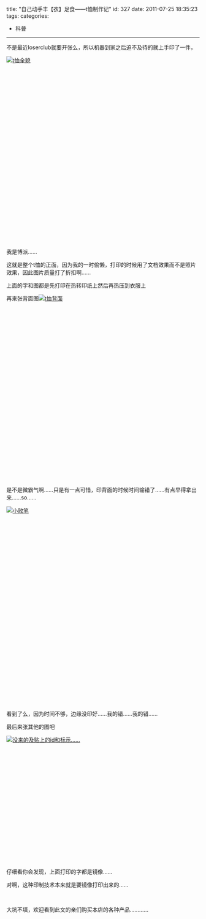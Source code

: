 title: "自己动手丰【衣】足食——t恤制作记"
id: 327
date: 2011-07-25 18:35:23
tags: 
categories: 
- 科普
---

不是最近loserclub就要开张么，所以机器到家之后迫不及待的就上手印了一件，

[![](http://s2.i1.picplzthumbs.com/upload/img/55/3d/dc/553ddcbb6ecc68d8afbb0555c653247e94909506_wmeg_00001.jpg "t恤全貌")](http://s2.i1.picplzthumbs.com/upload/img/55/3d/dc/553ddcbb6ecc68d8afbb0555c653247e94909506_wmeg_00001.jpg)

&nbsp;

&nbsp;

&nbsp;

&nbsp;

&nbsp;

&nbsp;

&nbsp;

&nbsp;

&nbsp;

&nbsp;

&nbsp;

&nbsp;

&nbsp;

&nbsp;

&nbsp;

我是博派……

这就是整个t恤的正面，因为我的一时偷懒，打印的时候用了文档效果而不是照片效果，因此图片质量打了折扣啊……

上面的字和图都是先打印在热转印纸上然后再热压到衣服上

再来张背面图[![](http://s0.i1.picplzthumbs.com/upload/img/a1/c8/ba/a1c8ba6fc16ef72c266730ae5ae5ab7defb71618_wmeg_00001.jpg "t恤背面")](http://s0.i1.picplzthumbs.com/upload/img/a1/c8/ba/a1c8ba6fc16ef72c266730ae5ae5ab7defb71618_wmeg_00001.jpg)

&nbsp;

&nbsp;

&nbsp;

&nbsp;

&nbsp;

&nbsp;

&nbsp;

&nbsp;

&nbsp;

&nbsp;

&nbsp;

&nbsp;

&nbsp;

&nbsp;

&nbsp;

是不是微霸气啊……只是有一点可惜，印背面的时候时间输错了……有点早得拿出来……so……

[![](http://s1.i1.picplzthumbs.com/upload/img/f5/00/43/f5004321ac9c031462457c1b68c49ee4a0dd91ee_wmeg_00001.jpg "小败笔")](http://s1.i1.picplzthumbs.com/upload/img/f5/00/43/f5004321ac9c031462457c1b68c49ee4a0dd91ee_wmeg_00001.jpg)

&nbsp;

&nbsp;

&nbsp;

&nbsp;

&nbsp;

&nbsp;

&nbsp;

&nbsp;

&nbsp;

&nbsp;

&nbsp;

&nbsp;

&nbsp;

&nbsp;

&nbsp;

&nbsp;

看到了么，因为时间不够，边缘没印好……我的错……我的错……

最后来张其他的图吧

[![](http://s0.i1.picplzthumbs.com/upload/img/50/ab/7b/50ab7b201c737357568c032dcb7a7ef6790416ca_wmeg_00001.jpg "没来的及贴上的id和标示……")](http://s0.i1.picplzthumbs.com/upload/img/50/ab/7b/50ab7b201c737357568c032dcb7a7ef6790416ca_wmeg_00001.jpg)

&nbsp;

&nbsp;

&nbsp;

&nbsp;

&nbsp;

&nbsp;

&nbsp;

&nbsp;

&nbsp;

&nbsp;

仔细看你会发现，上面打印的字都是镜像……

对啊，这种印制技术本来就是要镜像打印出来的……

&nbsp;

大坑不填，欢迎看到此文的亲们购买本店的各种产品…………